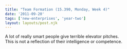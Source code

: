 ```yaml
---
title: "Team Formation (15.390, Monday, Week 4)"
date: '2011-09-20'
tags: ['new-enterprises', 'year-two']
layout: layouts/post.njk
---
```


A lot of really smart people give terrible elevator pitches.\
This is not a reflection of their intelligence or competence.
